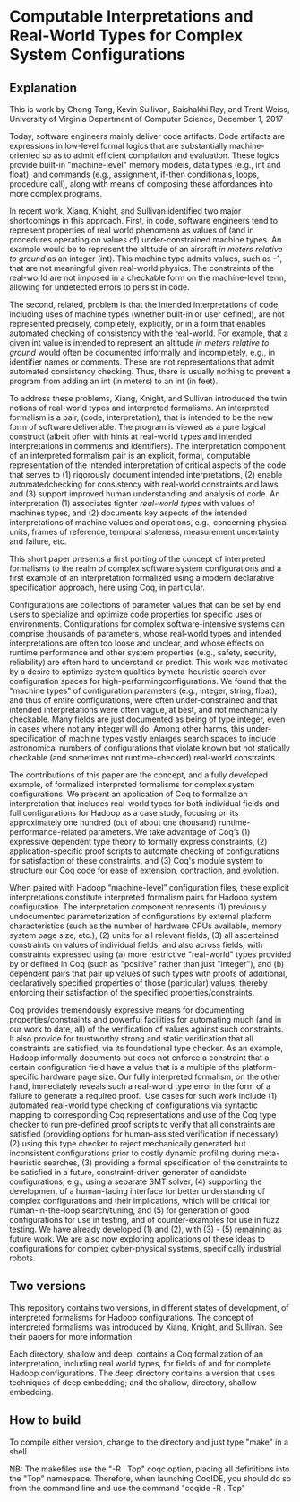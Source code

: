 # Computable Interpretations and Real-World Types for Complex System Configurations

## Explanation

This is work by Chong Tang, Kevin Sullivan, Baishakhi Ray, and Trent
Weiss, University of Virginia Department of Computer Science, December
1, 2017

Today, software engineers mainly deliver code artifacts. Code
artifacts are expressions in low-level ​formal logics that are
substantially machine-oriented so ​as to admit efficient compilation
and evaluation. These logics provide built-in "machine-level" memory
models, data types (e.g., int and float), and commands (e.g.,
assignment, if-then conditionals, loops, procedure call), along with
means of composing these affordances into more complex programs.

In recent work, Xiang, Knight, and Sullivan identified two major
shortcomings in this approach. First, in code, software engineers tend
to represent​ properties of real world phenomena as values of (and in
procedures operating on values of) under-constrained machine types. An
example would be to represent the altitude of an aircraft *in meters
relative to ground* ​as ​an integer (int). This machine type admits
values, such as -1, that are not meaningful given real-world
physics. The constraints of the real-world are not imposed in a
checkable form on the machine-level term, allowing for undetected
errors to persist in code.

The second, related, problem is that the intended interpretations of
code, including uses of machine types (whether built-in or user
defined), are not represented precisely, completely, explicitly, or in
a form that enables automated ​checking of consistency with the
real-world. For example, that a given int value is intended to
represent an altitude *in meters relative to ground* would often be
documented informally and incompletely, e.g., in identifier names or
comments. These are not representations that admit automated
consistency checking. Thus, there is usually nothing to prevent a
program from adding an int (in meters) to an int (in feet).

To address these problems, Xiang, Knight, and Sullivan introduced the
twin notions of real-world types and interpreted formalisms. An
interpreted formalism is a pair, (code, interpretation), that is
intended to be the new form of ​software ​deliverable. The program is
viewed as a pure logical construct (albeit often with hints at
real-world types and ​intended interpretation​s​ in comments and
identifiers). The interpretation ​component of an interpreted
formalism pair is an explicit, formal, computable representation of
the intended interpretation of critical aspects of ​the code that
serves to (1) rigorously document intended interpretations​, (2)
enable automated​ checking for consistency with real-world constraints
and laws​, and (3) support improved human understanding and analysis
of code​. An interpretation (1) associates tighter *real-world types*
with values of machines types, and (2) documents key aspects of the
intended interpretations of machine values and operations, e.g.,
concerning physical units, frames of reference, temporal staleness,
measurement uncertainty and failure, etc.

This short paper presents a first porting of the concept of
interpreted formalisms to the realm of complex software system
configurations and a first example of an interpretation formalized
using a modern declarative specification approach, here using Coq, in
particular.

Configurations are collections of parameter values that can be set by
end users to specialize and optimize code properties for specific uses
or environments. Configurations for complex software-intensive systems
can comprise thousands of parameters, whose real-world types and
intended interpretations are often too loose and unclear, and whose
effects on runtime performance and other system properties (e.g.,
safety, ​security, reliability) are often hard to understand or
predict. This work was motivated by a desire to optimize system
qualities by ​meta-heuristic search over configuration spaces for
high-​performing​ configurations. We found that the ​"machine
types​"​ of configuration parameters (e.g., integer, string, float),
and thus of entire configurations, were often under-constrained and
that intended interpretations were often vague, at best, and not
mechanically checkable. Many fields are just documented as being of
type integer, even in cases where not any integer will do. Among other
harms, this under-specification of machine types vastly enlarges
search spaces to include astronomical numbers of configurations that
violate known but not statically checkable (and sometimes not
runtime-checked) real-world constraints.

The contributions of this paper are ​the concept, and a fully
developed example, of formalized interpreted formalisms for complex
system configurations. We present an application of Coq to formalize
an interpretation that includes real-world types for ​both individual
fields and full configurations for ​Hadoop as a case study, focusing
on ​its approximately one hundred (out of about one thousand)
runtime-performance-related parameters. We take advantage of Coq’s (1)
expressive dependent type theory to formally express constraints, (2)
application-specific proof scripts to automate checking of
configurations for satisfaction of these constraints, and (3) Coq's
module system to structure our Coq code for ease of extension,
contraction, and evolution.

When paired with Hadoop “machine-level” configuration files, these
explicit interpretations constitute interpreted formalism pairs for
Hadoop system configuration. The interpretation component represents
(1) previously undocumented parameterization of configurations by
external platform characteristics (such as the number of hardware CPUs
available, memory system page size, etc.), (2) units for all relevant
fields, (3) all ascertained constraints on values of individual
fields, and also across fields, with constraints expressed using (a)
more restrictive "real-world" types provided by or defined in Coq
(such as "positive" rather than just "integer"), and (b) dependent
pairs that​ pair up values of such types with proofs of additional,
declaratively specified properties of those (particular) values,
thereby enforcing their satisfaction of the specified
properties/constraints.

Coq provides tremendously expressive means for documenting
properties/constraints and powerful facilities for automating much
(and in our work to date, all) of the verification of values against
such constraints. ​ It also provide for trustworthy strong and static
verification that all constraints are satisfied, via its foundational
type checker. As an example, Hadoop informally documents but does not
enforce a constraint that a certain ​configuration ​field ​have a
value that is a ​multiple of the platform-specific​ hardware page
size. Our fully interpreted formalism, on the other hand, immediately
reveals such a real-world type error in the form of a failure to
generate a required proof.  ​ Use cases for such work ​include (1)
automated real-world type checking of configurations via syntactic
mapping to corresponding Coq representations and use of the Coq type
checker to run pre-defined proof scripts to verify that all
constraints are satisfied (providing options for human-assisted
verification if necessary), (2) using this type checker to reject
mechanically generated but inconsistent configurations prior to costly
dynamic profiling during meta-heuristic searches, (3) providing a
formal specification of the constraints to be satisfied in a future,
constraint-driven generator of candidate configurations, e.g., using a
separate SMT solver, (4) supporting the development of a human-facing
interface for better understanding of complex configurations and their
implications, ​which will be critical for human-in-the-loop
search/tuning, ​and (5) for generation of good configurations for use
in testing, and ​of ​counter-examples for use in fuzz testing. We have
already developed (1) and (2), with (3) - (5) remaining ​as future
work. We are also now exploring applications of these ideas to
configurations for complex cyber-physical systems, specifically
industrial robots.

## Two versions

This repository contains two versions, in different states of
development, of interpreted formalisms for Hadoop configurations. The
concept of interpreted formalisms was introduced by Xiang, Knight, and
Sullivan. See their papers for more information.

Each directory, shallow and deep, contains a Coq formalization of an interpretation, including real world types, for fields of and for complete Hadoop configurations. The deep directory contains a version that uses techniques of deep embedding; and the shallow, directory, shallow embedding. 

## How to build

To compile either version, change to the directory and just type
"make" in a shell.

NB: The makefiles use the "-R . Top" coqc option, placing all
definitions into the "Top" namespace. Therefore, when launching
CoqIDE, you should do so from the command line and use the command
"coqide -R . Top"
